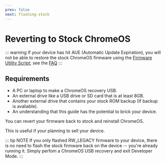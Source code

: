 ```yaml
---
prev: false
next: flashing-stock
---
```

# Reverting to Stock ChromeOS

::: warning
If your device has hit AUE (Automatic Update Expiration), you will not be able to restore the stock ChromeOS firmware using the [Firmware Utility Script](/docs/fwscript.md); see the [FAQ](/docs/faq.md#misc)
:::

## Requirements

- A PC or laptop to make a ChromeOS recovery USB.
- An external drive like a USB drive or SD card that is at least 8GB.
- Another external drive that contains your stock ROM backup (If backup is avaliable).
- An understanding that this guide has the potential to brick your device.

You can revert your firmware back to stock and reinstall ChromeOS.

This is useful if your planning to sell your device.

::: tip NOTE
If you only flashed RW_LEGACY firmware to your device, there is no need to flash the stock firmware back on the device -- you're already running it. Simply perfom a ChromeOS USB recovery and exit Developer Mode.
:::
